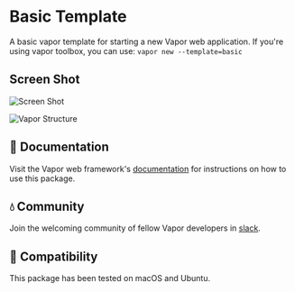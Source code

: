 # Basic Template

A basic vapor template for starting a new Vapor web application. If you're using vapor toolbox, you can use: `vapor new --template=basic`

## Screen Shot
![Screen Shot](http://7xqacx.com1.z0.glb.clouddn.com/backend_managment.png)

![Vapor Structure](http://7xqacx.com1.z0.glb.clouddn.com/vapor_structure.png)

## 📖 Documentation

Visit the Vapor web framework's [documentation](http://docs.vapor.codes) for instructions on how to use this package.

## 💧 Community

Join the welcoming community of fellow Vapor developers in [slack](http://vapor.team).

## 🔧 Compatibility

This package has been tested on macOS and Ubuntu.
